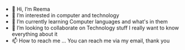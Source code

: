 - 👋 Hi, I’m Reema
- 👀 I’m interested in computer and technology
- 🌱 I’m currently learning Computer languages ​​and what's in them
- 💞️ I’m looking to collaborate on Technology stuff I really want to know everything about it
- 📫 How to reach me ... You can reach me via my email, thank you

<!---
as0555440/as0555440 is a ✨ special ✨ repository because its `README.md` (this file) appears on your GitHub profile.
You can click the Preview link to take a look at your changes.
--->

